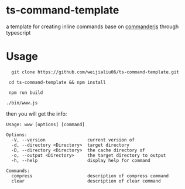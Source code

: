 # ts-command-template

a template for creating inline commands base on [commanderjs](https://github.com/tj/commander.js#readme) through typescript

# Usage

```
  git clone https://github.com/weijialiu06/ts-command-template.git
```

```
 cd ts-command-template && npm install
```

```
 npm run build
```

```
./bin/www.js
```

then you will get the info:

```
Usage: www [options] [command]

Options:
  -V, --version                current version of
  -d, --directory <Directory>  target directory
  -D, --directory <Directory>  the cache directory of
  -o, --output <Directory>     the target directory to output
  -h, --help                   display help for command

Commands:
  compress                     description of compress command
  clear                        description of clear command
```
